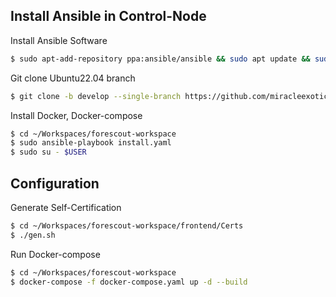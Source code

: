 ## Install Ansible in Control-Node

Install Ansible Software

```sh
$ sudo apt-add-repository ppa:ansible/ansible && sudo apt update && sudo apt install ansible && ansible --version
```

Git clone Ubuntu22.04 branch

```sh
$ git clone -b develop --single-branch https://github.com/miracleexotic/Workspaces.git
```

Install Docker, Docker-compose

```sh
$ cd ~/Workspaces/forescout-workspace
$ sudo ansible-playbook install.yaml
$ sudo su - $USER
```

## Configuration

Generate Self-Certification

```sh
$ cd ~/Workspaces/forescout-workspace/frontend/Certs
$ ./gen.sh
```

Run Docker-compose

```sh
$ cd ~/Workspaces/forescout-workspace
$ docker-compose -f docker-compose.yaml up -d --build
```
